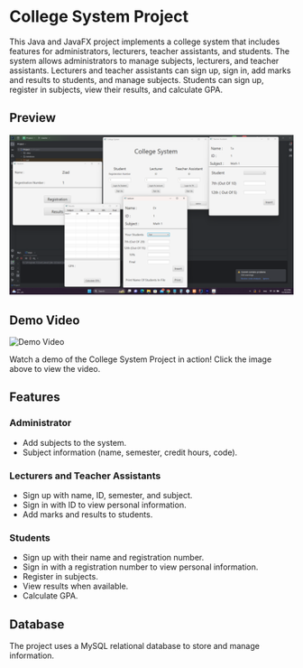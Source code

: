 # College System Project

This Java and JavaFX project implements a college system that includes features for administrators, lecturers, teacher assistants, and students. The system allows administrators to manage subjects, lecturers, and teacher assistants. Lecturers and teacher assistants can sign up, sign in, add marks and results to students, and manage subjects. Students can sign up, register in subjects, view their results, and calculate GPA.

## Preview

![College System Preview](CollegeSystemPic.png)


## Demo Video

![Demo Video](https://github.com/ziadabdelrehim/College-System/assets/80210355/c9f977e0-1216-4c8e-8852-beba6f14d057)

Watch a demo of the College System Project in action! Click the image above to view the video.

## Features

### Administrator

- Add subjects to the system.
- Subject information (name, semester, credit hours, code).

### Lecturers and Teacher Assistants

- Sign up with name, ID, semester, and subject.
- Sign in with ID to view personal information.
- Add marks and results to students.


### Students

- Sign up with their name and registration number.
- Sign in with a registration number to view personal information.
- Register in subjects.
- View results when available.
- Calculate GPA.


## Database

The project uses a MySQL relational database to store and manage information.



